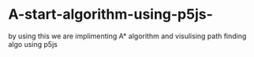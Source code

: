 # A-start-algorithm-using-p5js-
by using this we are implimenting  A* algorithm and visulising path finding algo using p5js
